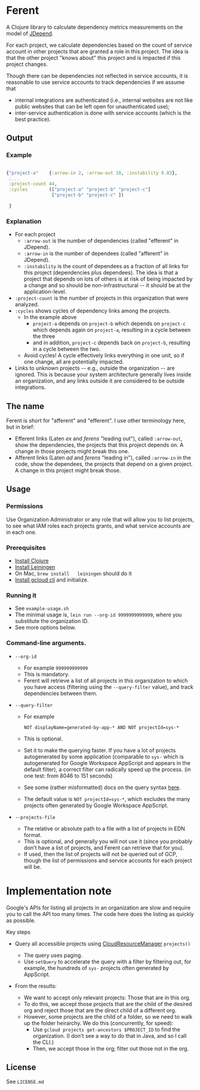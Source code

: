 # Ferent

A Clojure library to calculate dependency metrics measurements on the model
of [JDepend](https://github.com/clarkware/jdepend).

For each project, we calculate dependencies based on the count of service account in other projects that are granted a
role in this project. The idea is that the other project "knows about"
this project and is impacted if this project changes.

Though there can be dependencies not reflected in service accounts, it is reasonable to use service accounts to track
dependencies if we assume that

* internal integrations are authenticated
  (i.e., internal websites are not like public websites that can be left open for unauthenticated use);
* inter-service authentication is done with service accounts (which is the best practice).

## Output

### Example

```clojure

{"project-a"    {:arrow-in 2, :arrow-out 10, :instability 0.83},
 ;...
 :project-count 44,
 :cycles        (["project-a" "project-b" "project-c"]
                 ["project-b" "project-c" ]) 

 }
```

### Explanation

* For each project
    * `:arrow-out` is the number of dependencies (called "efferent" in JDepend).
    * `:arrow-in` is the number of dependees (called "afferent" in JDepend).
    * `:instability` is the count of dependees as a fraction of all links for this project
      (dependencies plus dependees). The idea is that a project that depends on lots of others is at risk of being
      impacted by a change and so should be non-infrastructural -- it should be at the application-level.
* `:project-count` is the number of projects in this organization that were analyzed.
* `:cycles` shows cycles of dependency links among the projects.
    * In the example above
        * `project-a` depends on `project-b`
          which depends on `project-c` which depends again on `project-a`, resulting in a cycle between the three
        * and in addition, `project-c` depends back on `project-b`, resulting in a cycle between the two.
    * Avoid cycles! A cycle effectively links everything in one unit, so if one change, all are potentially impacted.
* Links to unknown projects -- e.g., outside the organization -- are ignored. This is because your system architecture
  generally lives inside an organization, and any links outside it are considered to be outside integrations.

## The name

Ferent is short for "afferent" and "efferent". I use other terminology here, but in brief:

* Efferent links (Laten _ex_ and _ferens_ "leading out"), called `:arrow-out`, show the dependencies, the projects that
  this project depends on. A change in those projects might break this one.
* Afferent links (Laten _ad_ and _ferens_ "leading in"), called `:arrow-in` in the code, show the dependees, the
  projects that depend on a given project. A change in this project might break those.

## Usage

### Permissions

Use Organization Administrator or any role that will allow you to list projects,
to see what IAM roles each projects grants, and what service accounts are in each one.

### Prerequisites

* [Install Clojure](https://clojure.org/guides/install_clojure)
* [Install Leiningen](https://leiningen.org/)
* On Mac, `brew install   leiningen` should do it
* [Install gcloud cli](https://cloud.google.com/sdk/docs/install) and initialize.

### Running it
* See `example-usage.sh`
* The minimal usage is, `lein run --org-id 9999999999999`, where you substitute the organization ID.
* See more options below.

### Command-line arguments.

* `--org-id`
    * For example `999999999999`
    * This is mandatory.
    * Ferent will retrieve a list of all projects in this organization to which you have access (filtering using
      the `--query-filter` value), and track dependencies between them.
* `--query-filter`
    * For example

      `NOT displayName=generated-by-app-* AND NOT projectId=sys-*`

    * This is optional.
    * Set it to make the querying faster. If you have a lot of 
      projects autogenerated by some application (comparable to `sys-` which is autogenerated for Google Workspace
      AppScript and appears in the default filter), a correct filter can radically speed up the process.
      (in one test: from 8046 to 151 seconds)
    * See some (rather misformatted) docs on the query
      syntax [here](https://cloud.google.com/workflows/docs/reference/googleapis/cloudresourcemanager/v3/projects/search).
    * The default value is `NOT projectId=sys-*`, which excludes the many projects often generated by Google Workspace
      AppScript.

* `--projects-file`
    * The relative or absolute path to a file with a list of projects in EDN format.
    * This is optional, and generally you will not use it
      (since you probably don't have a list of projects, and Ferent can retrieve that for you).
    * If used, then the list of projects will not be queried out of GCP, though the list of permissions and service
      accounts for each project will be.

# Implementation note

Google's APIs for listing all projects in an organization are slow and require you to call the API too many times. The
code here does the listing as quickly as possible. 

Key steps

* Query all accessible projects using [CloudResourceManager][1]
  `projects()`
    * The query uses paging.
    * Use `setQuery` to accelerate the query with a filter by filtering out, for example, the hundreds of `sys-`
      projects often generated by AppScript.

* From the results:
    * We want to accept only relevant projects: Those that are in this org.
    * To do this, we accept those projects that are the child of the desired org and 
     reject those that are the direct child of a different org.
    * However, some projects are the child of a folder, so we need to walk 
     up the folder heirarchy. We do this (concurrently, for speed): 
      * Use
             `gcloud projects get-ancestors $PROJECT_ID`
             to find the organization.
        (I don't see a way to do that in Java, and so I call the CLI.)
      * Then, we accept those in the org; filter out those not in the org.

[1]: https://cloud.google.com/java/docs/reference/google-cloud-resourcemanager/latest/com.google.cloud.resourcemanager.v3
 

## License

See `LICENSE.md`